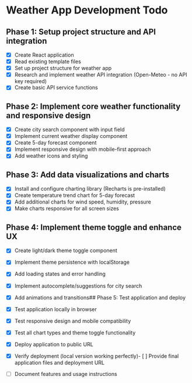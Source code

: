 # Weather App Development Todo

## Phase 1: Setup project structure and API integration
- [x] Create React application
- [x] Read existing template files
- [x] Set up project structure for weather app
- [x] Research and implement weather API integration (Open-Meteo - no API key required)
- [x] Create basic API service functions

## Phase 2: Implement core weather functionality and responsive design
- [x] Create city search component with input field
- [x] Implement current weather display component
- [x] Create 5-day forecast component
- [x] Implement responsive design with mobile-first approach
- [x] Add weather icons and styling

## Phase 3: Add data visualizations and charts
- [x] Install and configure charting library (Recharts is pre-installed)
- [x] Create temperature trend chart for 5-day forecast
- [x] Add additional charts for wind speed, humidity, pressure
- [x] Make charts responsive for all screen sizes

## Phase 4: Implement theme toggle and enhance UX
- [x] Create light/dark theme toggle component
- [x] Implement theme persistence with localStorage
- [x] Add loading states and error handling
- [x] Implement autocomplete/suggestions for city search
- [x] Add animations and transitions## Phase 5: Test application and deploy
- [x] Test application locally in browser
- [x] Test responsive design and mobile compatibility
- [x] Test all chart types and theme toggle functionality
- [x] Deploy application to public URL
- [x] Verify deployment (local version working perfectly)- [ ] Provide final application files and deployment URL
- [ ] Document features and usage instructions

